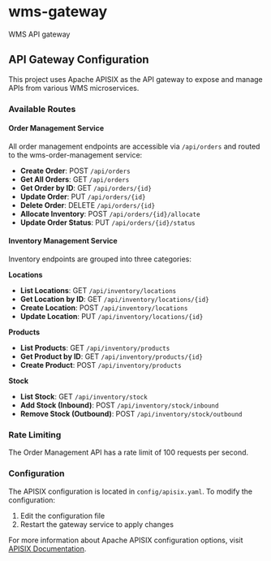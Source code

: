 # wms-gateway
WMS API gateway

## API Gateway Configuration

This project uses Apache APISIX as the API gateway to expose and manage APIs from various WMS microservices.

### Available Routes

#### Order Management Service

All order management endpoints are accessible via `/api/orders` and routed to the wms-order-management service:

- **Create Order**: POST `/api/orders`
- **Get All Orders**: GET `/api/orders`
- **Get Order by ID**: GET `/api/orders/{id}`
- **Update Order**: PUT `/api/orders/{id}`
- **Delete Order**: DELETE `/api/orders/{id}`
- **Allocate Inventory**: POST `/api/orders/{id}/allocate`
- **Update Order Status**: PUT `/api/orders/{id}/status`

#### Inventory Management Service

Inventory endpoints are grouped into three categories:

**Locations**
- **List Locations**: GET `/api/inventory/locations`
- **Get Location by ID**: GET `/api/inventory/locations/{id}`
- **Create Location**: POST `/api/inventory/locations`
- **Update Location**: PUT `/api/inventory/locations/{id}`

**Products**
- **List Products**: GET `/api/inventory/products`
- **Get Product by ID**: GET `/api/inventory/products/{id}`
- **Create Product**: POST `/api/inventory/products`

**Stock**
- **List Stock**: GET `/api/inventory/stock`
- **Add Stock (Inbound)**: POST `/api/inventory/stock/inbound`
- **Remove Stock (Outbound)**: POST `/api/inventory/stock/outbound`

### Rate Limiting

The Order Management API has a rate limit of 100 requests per second.

### Configuration

The APISIX configuration is located in `config/apisix.yaml`. To modify the configuration:

1. Edit the configuration file
2. Restart the gateway service to apply changes

For more information about Apache APISIX configuration options, visit [APISIX Documentation](https://apisix.apache.org/docs/apisix/getting-started/).

